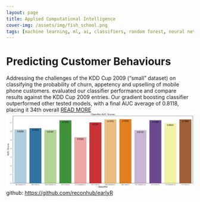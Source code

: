 ```yaml
---
layout: page
title: Applied Computational Intelligence
cover-img: /assets/img/fish_school.png
tags: [machine learning, ml, ai, classifiers, random forest, neural networks, decision tree]
---
```

# Predicting Customer Behaviours
Addressing the challenges of the KDD Cup 2009 (“small” dataset) on classifying the probability of churn, appetency and 
upselling of mobile phone customers.  evaluated our classifier performance and compare results against the KDD Cup 2009 
entries. Our gradient boosting classifier outperformed other tested models, with a final AUC average of 0.8118, placing 
it 34th overall [READ MORE](/docs/aci/Predicting%20Customer%20Behaviour%20With%20A%20Variety%20Of%20Classifiers.pdf)
<img src="/assets/img/fig11.jpg?raw=true"/>
github: https://github.com/reconhub/earlyR